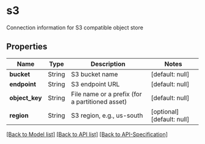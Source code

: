 # s3
Connection information for S3 compatible object store
## Properties
Name | Type | Description | Notes
------------ | ------------- | ------------- | -------------
**bucket** | String | S3 bucket name | [default: null]
**endpoint** | String | S3 endpoint URL | [default: null]
**object\_key** | String | File name or a prefix (for a partitioned asset) | [default: null]
**region** | String | S3 region, e.g., us-south | [optional] [default: null]

[[Back to Model list]](../README.md#documentation-for-models) [[Back to API list]](../README.md#documentation-for-api-endpoints) [[Back to API-Specification]](../README.md)

